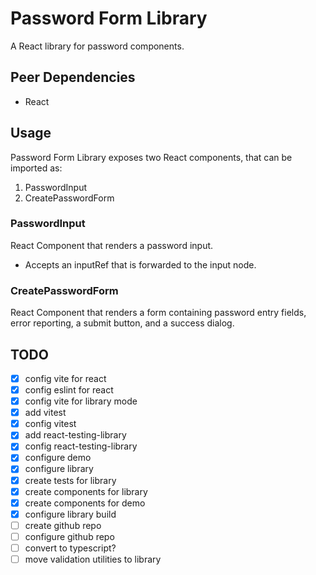 # Password Form Library

A React library for password components.

## Peer Dependencies

- React

## Usage

Password Form Library exposes two React components, that can be imported as:

1. PasswordInput
2. CreatePasswordForm

### PasswordInput

React Component that renders a password input.

- Accepts an inputRef that is forwarded to the input node.

### CreatePasswordForm

React Component that renders a form containing password entry fields, error reporting, a submit button, and a success dialog.

## TODO

- [x] config vite for react
- [x] config eslint for react
- [x] config vite for library mode
- [x] add vitest
- [x] config vitest
- [x] add react-testing-library
- [x] config react-testing-library
- [x] configure demo
- [x] configure library
- [x] create tests for library
- [x] create components for library
- [x] create components for demo
- [x] configure library build
- [ ] create github repo
- [ ] configure github repo
- [ ] convert to typescript?
- [ ] move validation utilities to library
